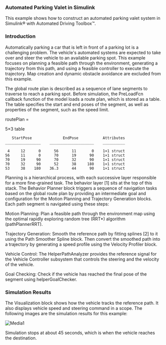 ### Automated Parking Valet in Simulink

This example shows how to construct an automated parking valet system in Simulink® with Automated Driving Toolbox™.

### Introduction
Automatically parking a car that is left in front of a parking lot is a challenging problem. The vehicle's automated systems are expected to take over and steer the vehicle to an available parking spot. This example focuses on planning a feasible path through the environment, generating a trajectory from this path, and using a feasible controller to execute the trajectory. Map creation and dynamic obstacle avoidance are excluded from this example.

The global route plan is described as a sequence of lane segments to traverse to reach a parking spot. Before simulation, the PreLoadFcn callback function of the model loads a route plan, which is stored as a table. The table specifies the start and end poses of the segment, as well as properties of the segment, such as the speed limit.

routePlan =

  5×3 table

       StartPose              EndPose           Attributes
    ________________    ____________________    __________

     4     12      0      56      11       0    1×1 struct
    56     11      0      70      19      90    1×1 struct
    70     19     90      70      32      90    1×1 struct
    70     32     90      52      38     180    1×1 struct
    53     38    180    36.3      44      90    1×1 struct

Planning is a hierarchical process, with each successive layer responsible for a more fine-grained task. The behavior layer [1] sits at the top of this stack. The Behavior Planner block triggers a sequence of navigation tasks based on the global route plan by providing an intermediate goal and configuration for the Motion Planning and Trajectory Generation blocks. Each path segment is navigated using these steps:

Motion Planning: Plan a feasible path through the environment map using the optimal rapidly exploring random tree (RRT*) algorithm (pathPlannerRRT).

Trajectory Generation: Smooth the reference path by fitting splines [2] to it using the Path Smoother Spline block. Then convert the smoothed path into a trajectory by generating a speed profile using the Velocity Profiler block.

Vehicle Control: The HelperPathAnalyzer provides the reference signal for the Vehicle Controller subsystem that controls the steering and the velocity of the vehicle.

Goal Checking: Check if the vehicle has reached the final pose of the segment using helperGoalChecker.




### Simulation Results
The Visualization block shows how the vehicle tracks the reference path. It also displays vehicle speed and steering command in a scope. The following images are the simulation results for this example:

![Media1](https://user-images.githubusercontent.com/81799459/205506192-b3e2acb4-4405-41d0-9960-d9cbb668df93.gif)


Simulation stops at about 45 seconds, which is when the vehicle reaches the destination.

